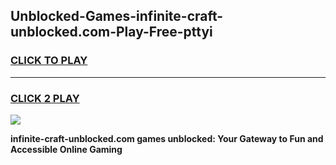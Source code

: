 
## Unblocked-Games-infinite-craft-unblocked.com-Play-Free-pttyi
<h3>
<a href="https://premium76.site?title=infinite-craft-unblocked.com&ref=23A">CLICK TO PLAY</a></h3>
<hr>

<h3>
<a href="https://premium76.site?title=infinite-craft-unblocked.com&ref=23A">CLICK 2 PLAY</a>
  
</h3>

<a href="https://premium76.site?title=infinite-craft-unblocked.com&ref=23A"><img src="https://clearcache.store/games.png"></a>


**infinite-craft-unblocked.com games unblocked: Your Gateway to Fun and Accessible Online Gaming**
